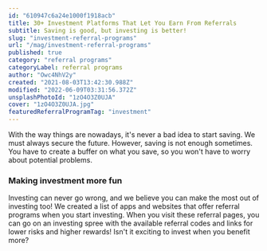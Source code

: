 ```yaml
---
id: "610947c6a24e1000f1918acb"
title: 30+ Investment Platforms That Let You Earn From Referrals
subtitle: Saving is good, but investing is better!
slug: "investment-referral-programs"
url: "/mag/investment-referral-programs"
published: true
category: "referral programs"
categoryLabel: referral programs
author: "Owc4NhV2y"
created: "2021-08-03T13:42:30.988Z"
modified: "2022-06-09T03:31:56.372Z"
unsplashPhotoId: "1zO4O3Z0UJA"
cover: "1zO4O3Z0UJA.jpg"
featuredReferralProgramTag: "investment"
---
```

With the way things are nowadays, it's never a bad idea to start saving. We must always secure the future. However, saving is not enough sometimes. You have to create a buffer on what you save, so you won't have to worry about potential problems.

### **Making investment more fun**

Investing can never go wrong, and we believe you can make the most out of investing too! We created a list of apps and websites that offer referral programs when you start investing. When you visit these referral pages, you can go on an investing spree with the available referral codes and links for lower risks and higher rewards! Isn't it exciting to invest when you benefit more?